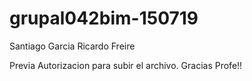 # grupal042bim-150719
Santiago Garcia
Ricardo Freire

Previa Autorizacion para subir el archivo. Gracias Profe!!
